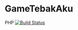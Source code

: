 # GameTebakAku
PHP
[![Build Status](https://travis-ci.org/adiputrasinaga/GameTebakAku.svg?branch=master)](https://travis-ci.org/adiputrasinaga/GameTebakAku)
